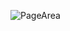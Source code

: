 ![PageArea](https://user-images.githubusercontent.com/56879548/220962224-68368894-7d04-4774-b9d6-44f116516d2a.jpg)
